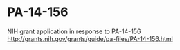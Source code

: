 # PA-14-156
NIH grant application in response to PA-14-156
http://grants.nih.gov/grants/guide/pa-files/PA-14-156.html
